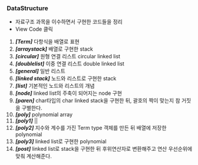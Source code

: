 ### DataStructure 
* 자료구조 과목을 이수하면서 구현한 코드들을 정리
* View Code 클릭

1. **_[Term]_**  다항식을 배열로 표현
2. **_[arraystack]_** 배열로 구현한 stack
3. **_[circular]_** 원형 연결 리스트 circular linked list
4. **_[doublelist]_** 이중 연결 리스트 double linked list
5. **_[general]_** 일반 리스트 
6. **_[linked stack]_** 노드와 리스트로 구현한 stack
7. **_[list]_** 기본적인 노드와 리스트의 개념
8. **_[node]_** linked list의 주축이 되어지는 node 구현
9. **_[paren]_** char타입의 char linked stack을 구현한 뒤, 괄호의 짝이 맞는지 참 거짓을 구별한다.
10. **_[poly]_** polynomial array
11. **_[poly1]_** ||
12. **_[poly2]_** 지수와 계수를 가진 Term type 객체를 만든 뒤 배열에 저장한 polynomial
13. **_[poly3]_** linked list로 구현한 polynomial
14. **_[post]_** linked list로 stack을 구현한 뒤 후위연산자로 변환해주고 연산 우선순위에 맞춰 계산해준다.

